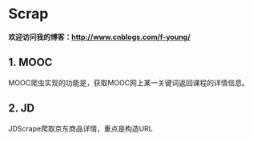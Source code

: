 # Scrap

**欢迎访问我的博客：http://www.cnblogs.com/f-young/**

## 1. MOOC

MOOC爬虫实现的功能是，获取MOOC网上某一关键词返回课程的详情信息。

## 2. JD

JDScrape爬取京东商品详情，重点是构造URL

